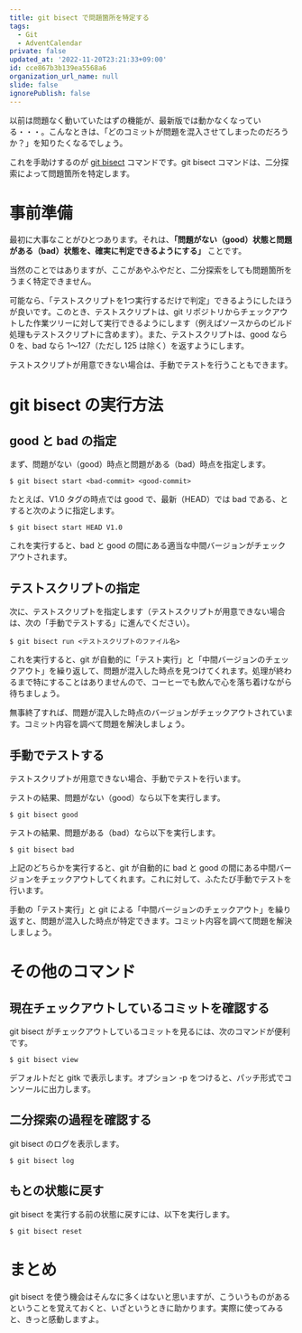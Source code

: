 ```yaml
---
title: git bisect で問題箇所を特定する
tags:
  - Git
  - AdventCalendar
private: false
updated_at: '2022-11-20T23:21:33+09:00'
id: cce867b3b139ea5568a6
organization_url_name: null
slide: false
ignorePublish: false
---
```

以前は問題なく動いていたはずの機能が、最新版では動かなくなっている・・・。こんなときは、「どのコミットが問題を混入させてしまったのだろうか？」を知りたくなるでしょう。

これを手助けするのが [git bisect](http://git-scm.com/docs/git-bisect) コマンドです。git bisect コマンドは、二分探索によって問題箇所を特定します。

事前準備
========

最初に大事なことがひとつあります。それは、__「問題がない（good）状態と問題がある（bad）状態を、確実に判定できるようにする」__ ことです。

当然のことではありますが、ここがあやふやだと、二分探索をしても問題箇所をうまく特定できません。

可能なら、「テストスクリプトを1つ実行するだけで判定」できるようにしたほうが良いです。このとき、テストスクリプトは、git リポジトリからチェックアウトした作業ツリーに対して実行できるようにします（例えばソースからのビルド処理もテストスクリプトに含めます）。また、テストスクリプトは、good なら 0 を、bad なら 1～127（ただし 125 は除く）を返すようにします。

テストスクリプトが用意できない場合は、手動でテストを行うこともできます。

git bisect の実行方法
=====================

good と bad の指定
------------------

まず、問題がない（good）時点と問題がある（bad）時点を指定します。

	$ git bisect start <bad-commit> <good-commit>

たとえば、V1.0 タグの時点では good で、最新（HEAD）では bad である、とすると次のように指定します。

	$ git bisect start HEAD V1.0

これを実行すると、bad と good の間にある適当な中間バージョンがチェックアウトされます。

テストスクリプトの指定
----------------------

次に、テストスクリプトを指定します（テストスクリプトが用意できない場合は、次の「手動でテストする」に進んでください）。

	$ git bisect run <テストスクリプトのファイル名>

これを実行すると、git が自動的に「テスト実行」と「中間バージョンのチェックアウト」を繰り返して、問題が混入した時点を見つけてくれます。処理が終わるまで特にすることはありませんので、コーヒーでも飲んで心を落ち着けながら待ちましょう。

無事終了すれば、問題が混入した時点のバージョンがチェックアウトされています。コミット内容を調べて問題を解決しましょう。

手動でテストする
----------------

テストスクリプトが用意できない場合、手動でテストを行います。

テストの結果、問題がない（good）なら以下を実行します。

	$ git bisect good

テストの結果、問題がある（bad）なら以下を実行します。

	$ git bisect bad

上記のどちらかを実行すると、git が自動的に bad と good の間にある中間バージョンをチェックアウトしてくれます。これに対して、ふたたび手動でテストを行います。

手動の「テスト実行」と git による「中間バージョンのチェックアウト」を繰り返すと、問題が混入した時点が特定できます。コミット内容を調べて問題を解決しましょう。

その他のコマンド
================

現在チェックアウトしているコミットを確認する
--------------------------------------------

git bisect がチェックアウトしているコミットを見るには、次のコマンドが便利です。

	$ git bisect view

デフォルトだと gitk で表示します。オプション -p をつけると、パッチ形式でコンソールに出力します。

二分探索の過程を確認する
------------------------

git bisect のログを表示します。

	$ git bisect log

もとの状態に戻す
----------------

git bisect を実行する前の状態に戻すには、以下を実行します。

	$ git bisect reset

まとめ
======

git bisect を使う機会はそんなに多くはないと思いますが、こういうものがあるということを覚えておくと、いざというときに助かります。実際に使ってみると、きっと感動しますよ。
